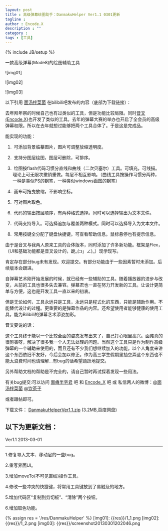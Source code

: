 ```yaml
---
layout: post
title : 高级弹幕绘图助手：DanmakuHelper Ver1.1 0301更新
tagline : 
author : Encode.X
description : ""
category : 
tags : [工具]
---
```

{% include JB/setup %}

一款高级弹幕(Mode8)的绘图辅助工具

![img01]

<!-- break -->

![img02]
<!-- break -->

![img03]

以下引用 [面汤拌菜菌](http://space.bilibili.tv/92776) 在bilibili吧发布的内容（底部为下载链接）：

去年拜年祭的时候自己也有过类似的工具，但是功能比较局限。同时[音叉(Encode.X)](http://space.bilibili.tv/16425)也开发了类似的工具。去年的弹幕大赛的举办也开启了全会员的高级弹幕权限。所以在去年就想过能够把两个工具合体了。于是这是完成品。

能实现的功能：

1. &nbsp;可添加背景临摹图片，图片可调整放缩透明度。

2. &nbsp;支持分图层绘图，图层可删除，可排序。

3. &nbsp;绘图按flash代码习惯分直线和曲线（二次贝塞尔）工具。可填充，可线描。理论上可无限次撤销重做。每层不相互影响。（曲线工具按操作习惯分两种，一种是类似PS的钢笔，一种类似windows画图的钢笔）

4. &nbsp;画布可拖曳放缩，不影响坐标。

5. &nbsp;可对图片取色。

6. &nbsp;代码的输出按层顺序，有两种格式选择。同时可以选择输出为文本文件。

7. &nbsp;代码支持导入。可选择追加与覆盖两种模式。同时可以选择导入为文本文件。

8. &nbsp;常用按键全分配了键盘快捷键。可查看帮助信息。鼠标悬停也有提示信息。


由于是音叉与我两人原来工具的合体版本，同时添加了许多新功能。框架是Flex，（UI和基础功能都是音叉设计的，跪_(:з」∠)_）现学现写。

肯定存在部分bug未有发现。欢迎提交。有部分功能由于一些因素暂时未添加。后续版本会跟进。


自弹幕艺术刚开始发展的时候，就已经有一些辅助的工具。随着播放器的进步与改变，从前的工具也很多失去兼容。弹幕君也一直在努力开发新的工具。让设计更简单与方便，这也是开发工具一直以来的初衷。


但是无论如何，工具永远只是工具，永远只是程式化的东西，只能是辅助作用。不能替代设计的过程。更重要的是弹幕作品的内容。还希望使用者能够健康的使用工具，能为Bilibili的弹幕艺术添姿加彩。

音叉要说的话：

这个工具终于能以一个比较全面的姿态发布出来了，自己打心眼里高兴。面瘫真的很厉害呀，解决了很多我一个人无法处理的问题。当然这个工具只是作为制作高级弹幕的一个辅助来使用的，而且还有不少我们想继续加入的功能，以个人角度来讲这个东西依旧不友好，今后会加以修正。作为高三学生假期里抽空弄这个东西也不能太浪费时间也请理解…有bug的话希望踊跃地提交。

另外帮助文档的帮助是不完全的，请自己暂时再试探着发现一些用法。

有关bug提交:可以访问 [面瘫半宅君](http://tieba.baidu.com/f?tp=0&kw=%C3%E6%CC%B1%B0%EB%D5%AC%BE%FD) 吧 和 [Encode_X](http://tieba.baidu.com/f?tp=0&kw=encode_x) 吧 或 私信两人的微博：[@面汤拌菜菌](http://weibo.com/mt233) [@饮茶子](http://weibo.com/encodex)

或者跟帖即可。

下载文件： [DanmakuHelperVer1.1.zip](http://pan.baidu.com/share/link?shareid=374245&uk=1745881826) (3.2MB,百度网盘)

以下为更新文档：
-----------------------

Ver1.1 2013-03-01

________________________________________

1.修复导入文本、移动层的一些bug。

2.重写界面UI。

3.增加moveTo(不可见直线)操作工具。

4.修改一些冲突的快捷键，将常用工具键放到了易触及的地方。

5.增加代码区“复制到剪切板”、“清除”两个按钮。

6.增加取色功能。



{% assign res = '/res/DanmakuHelper' %}
[img01]: {{res}}/1_1.png
[img02]: {{res}}/1_2.png
[img03]: {{res}}/screenshot20130301202046.png
